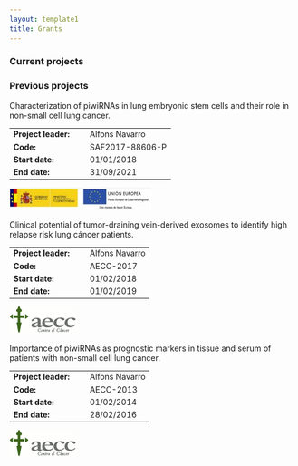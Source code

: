 ```yaml
---
layout: template1
title: Grants
---
```


### Current projects


### Previous projects

<div class="jumbotron">
    <p> 
Characterization of piwiRNAs in lung embryonic stem cells and their role in non-small cell lung cancer.
</p> 

<table>
	<tr>
		<td><b>Project leader: </b></td> <td></td><td>&nbsp; Alfons Navarro</td>
	</tr>
	<tr>
		<td><b>Code: </b></td><td></td> <td>&nbsp; SAF2017-88606-P </td>
		</tr>
	<tr>
		<td><b>Start date: </b></td><td></td> <td>&nbsp; 01/01/2018 </td>
		</tr>
	<tr>
		<td><b>End date: </b></td><td></td> <td>&nbsp; 31/09/2021</td>
	</tr>
</table>
    <a href="https://portal.mineco.gob.es/es-es/Paginas/index.aspx">
	<img data-u="image" src="../assets/logos/ministeri.jpg"/>
      </a>
</div>

<div class="jumbotron">
    <p> 
Clinical potential of tumor-draining vein-derived exosomes to identify high relapse risk lung cáncer patients.
</p> 

<table>
	<tr>
		<td><b>Project leader: </b></td> <td></td><td>&nbsp; Alfons Navarro</td>
	</tr>
	<tr>
		<td><b>Code: </b></td> <td></td><td>&nbsp; AECC-2017 </td>
		</tr>
	<tr>
		<td><b>Start date: </b></td> <td></td><td>&nbsp; 01/02/2018 </td>
		</tr>
	<tr>
		<td><b>End date: </b></td> <td></td><td>&nbsp; 01/02/2019</td>
	</tr>
</table>
    <a href="https://www.contraelcancer.es/es/sobre-nosotros/donde-estamos/sede-barcelona">
	<img data-u="image" src="../assets/logos/AECC.png"/>
      </a>
</div>

<div class="jumbotron">
    <p> 
Importance of piwiRNAs as prognostic markers in tissue and serum of patients with non-small cell lung cancer.
</p> 

<table>
	<tr>
		<td><b>Project leader: </b></td> <td></td><td>&nbsp; Alfons Navarro</td>
	</tr>
	<tr>
		<td><b>Code: </b></td> <td></td><td>&nbsp; AECC-2013 </td>
		</tr>
	<tr>
		<td><b>Start date: </b></td> <td></td><td>&nbsp; 01/02/2014 </td>
		</tr>
	<tr>
		<td><b>End date: </b></td> <td></td><td>&nbsp; 28/02/2016</td>
	</tr>
</table>
    <a href="https://www.contraelcancer.es/es/sobre-nosotros/donde-estamos/sede-barcelona">
	<img data-u="image" src="../assets/logos/AECC.png"/>
      </a>
</div>



